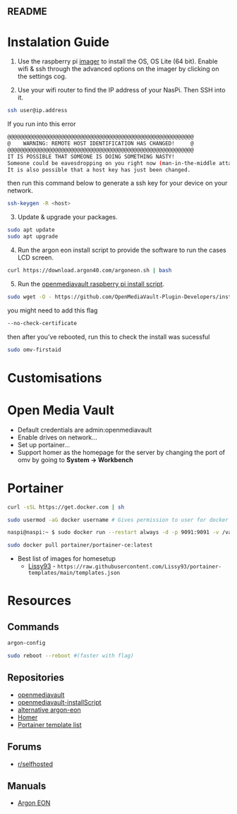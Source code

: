 ## README

# Instalation Guide

1. Use the raspberry pi [imager](https://www.raspberrypi.com/software/) to install the OS, OS Lite (64 bit). Enable wifi & ssh through the advanced options on the imager by clicking on the settings cog.

2. Use your wifi router to find the IP address of your NasPi. Then SSH into it.
```bash
ssh user@ip.address
```
If you run into this error
```bash
@@@@@@@@@@@@@@@@@@@@@@@@@@@@@@@@@@@@@@@@@@@@@@@@@@@@@@@@@@@
@    WARNING: REMOTE HOST IDENTIFICATION HAS CHANGED!     @
@@@@@@@@@@@@@@@@@@@@@@@@@@@@@@@@@@@@@@@@@@@@@@@@@@@@@@@@@@@
IT IS POSSIBLE THAT SOMEONE IS DOING SOMETHING NASTY!
Someone could be eavesdropping on you right now (man-in-the-middle attack)!
It is also possible that a host key has just been changed.
```
then run this command below to generate a ssh key for your device on your network.
```bash
ssh-keygen -R <host>
```

3. Update & upgrade your packages.
```bash
sudo apt update
sudo apt upgrade
```

4. Run the argon eon install script to provide the software to run the cases LCD screen.
```bash
curl https://download.argon40.com/argoneon.sh | bash
```

5. Run the [openmediavault raspberry pi install script](https://github.com/OpenMediaVault-Plugin-Developers/installScript#installation).
```bash
sudo wget -O - https://github.com/OpenMediaVault-Plugin-Developers/installScript/raw/master/install | sudo bash
```
you might need to add this flag
```bash
--no-check-certificate
```
then after you've rebooted, run this to check the install was sucessful
```bash
sudo omv-firstaid
```

# Customisations

# Open Media Vault

- Default credentials are admin:openmediavault
- Enable drives on network...
- Set up portainer... 
- Support homer as the homepage for the server by changing the port of omv by going to **System -> Workbench**

# Portainer

```bash
curl -sSL https://get.docker.com | sh
```
```bash
sudo usermod -aG docker username # Gives permission to user for docker
```
```bash
naspi@naspi:~ $ sudo docker run --restart always -d -p 9091:9091 -v /var/run/docker.sock:/var/run/docker.sock -v portainer_data:/data portainer/portainer-ce:linux-arm
```
```bash
sudo docker pull portainer/portainer-ce:latest
```

- Best list of images for homesetup
  - [Lissy93](https://github.com/Lissy93/portainer-templates) - `https://raw.githubusercontent.com/Lissy93/portainer-templates/main/templates.json`


# Resources

## Commands
```bash
argon-config
```
```bash
sudo reboot --reboot #(faster with flag)
````

## Repositories

- [openmediavault](https://github.com/openmediavault/openmediavault)
- [openmediavault-installScript](https://github.com/OpenMediaVault-Plugin-Developers/installScript)
- [alternative argon-eon](https://github.com/JeffCurless/argoneon)
- [Homer](https://github.com/bastienwirtz/homer)
- [Portainer template list](https://github.com/Lissy93/portainer-templates)

## Forums

- [r/selfhosted](https://www.reddit.com/r/selfhosted/)

## Manuals

- [Argon EON](https://cdn.shopify.com/s/files/1/0556/1660/2177/files/FOR_PRINT_EON_INSTRUCTION_MANUAL_20211215.pdf?v=1646124298)
